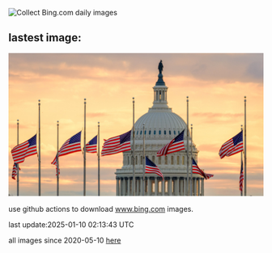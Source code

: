 ![Collect Bing.com daily images](https://github.com/counter2015/bing-daily-images/workflows/Collect%20Bing.com%20daily%20images/badge.svg)
## lastest image:
![](images/img.jpg)

use github actions to download www.bing.com images.

last update:2025-01-10 02:13:43 UTC

all images since 2020-05-10 [here](https://github.com/counter2015/bing-daily-images/tree/master/images) 
